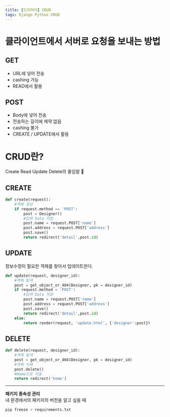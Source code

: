 ```yaml
---
title: [드리머리] CRUD
tags: Django Python CRUD
---
```


클라이언트에서 서버로 요청을 보내는 방법
===

GET
---
- URL에 넣어 전송
- cashing 가능 
- READ에서 활용

POST
---
- Body에 넣어 전송
- 전송하는 길이에 제약 없음
- cashing 불가
- CREATE / UPDATE에서 활용

CRUD란?
===
Create Read Update Delete의 줄임말 :star2:

CREATE
---
```python
def create(request):
    #객체 생성
    if request.method == 'POST':
        post = Designer()
        #입력 Data 저장
        post.name = request.POST['name']
        post.address = request.POST['address']
        post.save()
        return redirect('detail',post.id)
```

UPDATE
---
정보수정이 필요한 객체를 찾아서 업데이트한다.  
```python
def update(request, designer_id):
    #객체 탐색
    post = get_object_or_404(Designer, pk = designer_id)
    if request.method = 'POST':
        #입력 Data 저장
        post.name = request.POST['name']
        post.address = request.POST['address']
        post.save()
        return redirect('detail',post.id)
    else:
        return render(request, 'update.html', {'designer':post})

```

DELETE
---
```python
def delete(request, designer_id):
    #객체 탐색
    post = get_object_or_404(Designer, pk = designer_id)
    #객체 삭제
    post.delete()  
    #Home으로 이동
    return redirect('home')
```

---
**패키지 종속성 관리**  
내 환경에서의 패키지의 버전을 알고 싶을 때
```python
pip freeze > requirements.txt
``` 

